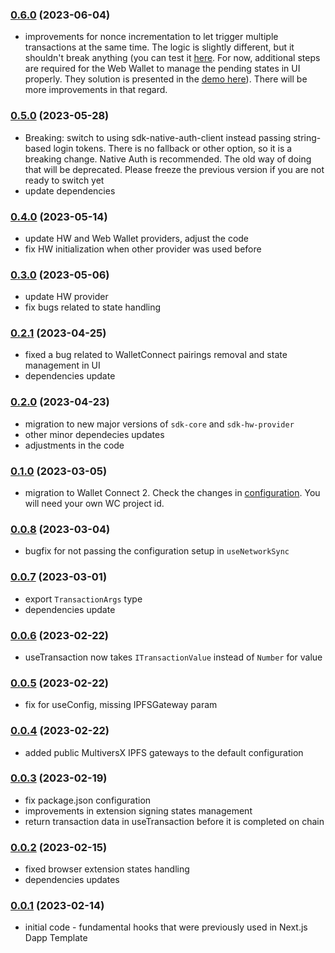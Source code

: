 ### [0.6.0](https://github.com/useElven/core/releases/tag/v0.6.0) (2023-06-04)
- improvements for nonce incrementation to let trigger multiple transactions at the same time. The logic is slightly different, but it shouldn't break anything (you can test it [here](https://useelven-react-vite-demo.netlify.app/). For now, additional steps are required for the Web Wallet to manage the pending states in UI properly. They solution is presented in the [demo here](https://github.com/useElven/react-vite/blob/main/src/components/demo/EgldTx.tsx)). There will be more improvements in that regard.

### [0.5.0](https://github.com/useElven/core/releases/tag/v0.5.0) (2023-05-28)
- Breaking: switch to using sdk-native-auth-client instead passing string-based login tokens. There is no fallback or other option, so it is a breaking change. Native Auth is recommended. The old way of doing that will be deprecated. Please freeze the previous version if you are not ready to switch yet
- update dependencies

### [0.4.0](https://github.com/useElven/core/releases/tag/v0.4.0) (2023-05-14)
- update HW and Web Wallet providers, adjust the code
- fix HW initialization when other provider was used before

### [0.3.0](https://github.com/useElven/core/releases/tag/v0.3.0) (2023-05-06)
- update HW provider
- fix bugs related to state handling

### [0.2.1](https://github.com/useElven/core/releases/tag/v0.2.1) (2023-04-25)
- fixed a bug related to WalletConnect pairings removal and state management in UI
- dependencies update

### [0.2.0](https://github.com/useElven/core/releases/tag/v0.2.0) (2023-04-23)
- migration to new major versions of `sdk-core` and `sdk-hw-provider`
- other minor dependecies updates
- adjustments in the code

### [0.1.0](https://github.com/useElven/core/releases/tag/v0.1.0) (2023-03-05)
- migration to Wallet Connect 2. Check the changes in [configuration](https://www.useelven.com/docs/sdk-reference.html). You will need your own WC project id.

### [0.0.8](https://github.com/useElven/core/releases/tag/v0.0.8) (2023-03-04)
- bugfix for not passing the configuration setup in `useNetworkSync`

### [0.0.7](https://github.com/useElven/core/releases/tag/v0.0.7) (2023-03-01)
- export `TransactionArgs` type
- dependencies update

### [0.0.6](https://github.com/useElven/core/releases/tag/v0.0.6) (2023-02-22)
- useTransaction now takes `ITransactionValue` instead of `Number` for value

### [0.0.5](https://github.com/useElven/core/releases/tag/v0.0.5) (2023-02-22)
- fix for useConfig, missing IPFSGateway param

### [0.0.4](https://github.com/useElven/core/releases/tag/v0.0.4) (2023-02-22)
- added public MultiversX IPFS gateways to the default configuration

### [0.0.3](https://github.com/useElven/core/releases/tag/v0.0.3) (2023-02-19)
- fix package.json configuration
- improvements in extension signing states management
- return transaction data in useTransaction before it is completed on chain

### [0.0.2](https://github.com/useElven/core/releases/tag/v0.0.2) (2023-02-15)
- fixed browser extension states handling
- dependencies updates

### [0.0.1](https://github.com/useElven/core/releases/tag/v0.0.1) (2023-02-14)
- initial code - fundamental hooks that were previously used in Next.js Dapp Template
